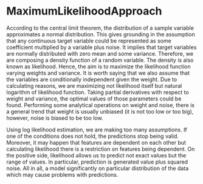 # MaximumLikelihoodApproach
<p>According to the central limit theorem, the distribution of a sample
variable approximates a normal distribution. This gives grounding in the
assumption that any continuous target variable could be represented as some
coefficient multiplied by a variable plus noise. It implies that target variables are
normally distributed with zero mean and some variance. Therefore, we are
composing a density function of a random variable. The density is also known
as likelihood. Hence, the aim is to maximize the likelihood function varying
weights and variance. It is worth saying that we also assume that the variables
are conditionally independent given the weight. Due to calculating reasons, we
are maximizing not likelihood itself but natural logarithm of likelihood function.
Taking partial derivatives with respect to weight and variance, the optimal
values of those parameters could be found. Performing some analytical
operations on weight and noise, there is a general trend that weight is usually
unbiased (it is not too low or too big), however, noise is biased to be too low.</p>
<p>Using log likelihood estimation, we are making too many assumptions. If
one of the conditions does not hold, the predictions stop being valid. Moreover,
it may happen that features are dependent on each other but calculating
likelihood there is a restriction on features being dependent. On the positive
side, likelihood allows us to predict not exact values but the range of values. In
particular, prediction is generated value plus squared noise. All in all, a model
significantly on particular distribution of the data which may cause problems
with predictions.</p>
